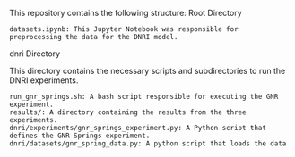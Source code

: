 This repository contains the following structure:
Root Directory

    datasets.ipynb: This Jupyter Notebook was responsible for preprocessing the data for the DNRI model.

dnri Directory

This directory contains the necessary scripts and subdirectories to run the DNRI experiments.

    run_gnr_springs.sh: A bash script responsible for executing the GNR experiment.
    results/: A directory containing the results from the three experiments.
    dnri/experiments/gnr_springs_experiment.py: A Python script that defines the GNR Springs experiment.
    dnri/datasets/gnr_spring_data.py: A python script that loads the data